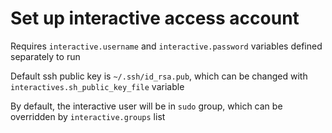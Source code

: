 # Set up interactive access account

Requires `interactive.username` and `interactive.password` variables defined separately to run

Default ssh public key is `~/.ssh/id_rsa.pub`, which can be changed with `interactives.sh_public_key_file` variable

By default, the interactive user will be in `sudo` group, which can be overridden by `interactive.groups` list
